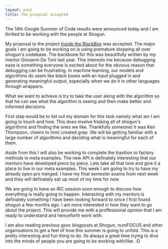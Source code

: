 ```yaml
---
layout: post
title: The proposal accepted
---
```

The 14th Google Summer of Code results were announced today and I am thrilled to be working with the people at Shogun.

My proposal to the project [Inside the BlackBox](https://summerofcode.withgoogle.com/projects/6010966421012480) was accepted.
The major goals I am going to be working on is
using premature stopping all over shogun's codebase.
The backbone for this was beautifully written by my mentor Giovanni De Toni last year.
This interests me because debugging ease is something everyone is excited about for the obvious reason that debugging can be frustrating.
In machine learning, our models and algorithms do seem like black boxes with an input plugged in and generating meaningful output, especially when we do it in
other languages through wrappers.


What we want to achieve is try to take the user along with the algorithm so that he can see what the algorithm is seeing and then
make better and informed decisions.


First step would be to list out my domain for this task namely what am I am going to touch and how.
This does involve frisking all of shogun's algorithms and finding the ones we like. Thankfully someone( it was Ken Thompson, cheers to him) created grep.
We will be getting familiar with a large number of algorithms and deciding what is meaningful for each of them.


Aside from this I will also be working to complete the trasition to factory methods in meta examples. The new API is definately interesting
that our mentors have developed piece by piece. Lets take all that love and give it a place to live in our meta examples.
This week I am going to try to have my already open prs merged. I have my final semester exams from next week and they will definately eat
up most of my time for now.


We are going to have an IRC session soon enough to discuss how everything is really going to happen.
Interacting with my mentors is definately something I have been looking forward to since I first found shogun a few months ago.
I am more interested in how they want to go about the project. This will provide me with a proffessional opinion that I am ready to
understand and henceforth work with.

I am also reading previous gsoc blogposts at Shogun, numFOCUS and other organisations to get a feel of how this summer is going to unfold.
This is a pretty interesting and fun thing to do. Its always a great time trying to dive into the minds of people you are going to be working with/like. :D
